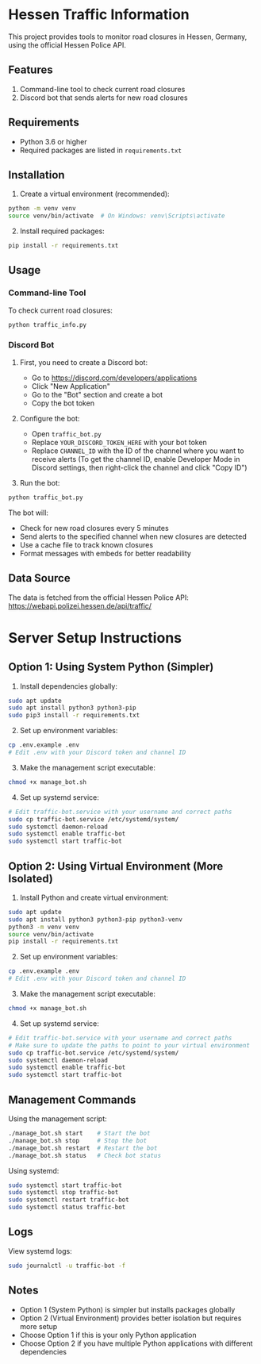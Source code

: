 # Hessen Traffic Information

This project provides tools to monitor road closures in Hessen, Germany, using the official Hessen Police API.

## Features

1. Command-line tool to check current road closures
2. Discord bot that sends alerts for new road closures

## Requirements

- Python 3.6 or higher
- Required packages are listed in `requirements.txt`

## Installation

1. Create a virtual environment (recommended):
```bash
python -m venv venv
source venv/bin/activate  # On Windows: venv\Scripts\activate
```

2. Install required packages:
```bash
pip install -r requirements.txt
```

## Usage

### Command-line Tool

To check current road closures:
```bash
python traffic_info.py
```

### Discord Bot

1. First, you need to create a Discord bot:
   - Go to https://discord.com/developers/applications
   - Click "New Application"
   - Go to the "Bot" section and create a bot
   - Copy the bot token

2. Configure the bot:
   - Open `traffic_bot.py`
   - Replace `YOUR_DISCORD_TOKEN_HERE` with your bot token
   - Replace `CHANNEL_ID` with the ID of the channel where you want to receive alerts
     (To get the channel ID, enable Developer Mode in Discord settings, then right-click the channel and click "Copy ID")

3. Run the bot:
```bash
python traffic_bot.py
```

The bot will:
- Check for new road closures every 5 minutes
- Send alerts to the specified channel when new closures are detected
- Use a cache file to track known closures
- Format messages with embeds for better readability

## Data Source

The data is fetched from the official Hessen Police API:
https://webapi.polizei.hessen.de/api/traffic/

# Server Setup Instructions

## Option 1: Using System Python (Simpler)

1. Install dependencies globally:
```bash
sudo apt update
sudo apt install python3 python3-pip
sudo pip3 install -r requirements.txt
```

2. Set up environment variables:
```bash
cp .env.example .env
# Edit .env with your Discord token and channel ID
```

3. Make the management script executable:
```bash
chmod +x manage_bot.sh
```

4. Set up systemd service:
```bash
# Edit traffic-bot.service with your username and correct paths
sudo cp traffic-bot.service /etc/systemd/system/
sudo systemctl daemon-reload
sudo systemctl enable traffic-bot
sudo systemctl start traffic-bot
```

## Option 2: Using Virtual Environment (More Isolated)

1. Install Python and create virtual environment:
```bash
sudo apt update
sudo apt install python3 python3-pip python3-venv
python3 -m venv venv
source venv/bin/activate
pip install -r requirements.txt
```

2. Set up environment variables:
```bash
cp .env.example .env
# Edit .env with your Discord token and channel ID
```

3. Make the management script executable:
```bash
chmod +x manage_bot.sh
```

4. Set up systemd service:
```bash
# Edit traffic-bot.service with your username and correct paths
# Make sure to update the paths to point to your virtual environment
sudo cp traffic-bot.service /etc/systemd/system/
sudo systemctl daemon-reload
sudo systemctl enable traffic-bot
sudo systemctl start traffic-bot
```

## Management Commands

Using the management script:
```bash
./manage_bot.sh start    # Start the bot
./manage_bot.sh stop     # Stop the bot
./manage_bot.sh restart  # Restart the bot
./manage_bot.sh status   # Check bot status
```

Using systemd:
```bash
sudo systemctl start traffic-bot
sudo systemctl stop traffic-bot
sudo systemctl restart traffic-bot
sudo systemctl status traffic-bot
```

## Logs

View systemd logs:
```bash
sudo journalctl -u traffic-bot -f
```

## Notes

- Option 1 (System Python) is simpler but installs packages globally
- Option 2 (Virtual Environment) provides better isolation but requires more setup
- Choose Option 1 if this is your only Python application
- Choose Option 2 if you have multiple Python applications with different dependencies 